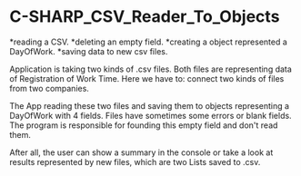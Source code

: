 # C-SHARP_CSV_Reader_To_Objects 

*reading a CSV.
*deleting an empty field.
*creating a object represented a DayOfWork.
*saving data to new csv files.

Application is taking two kinds of .csv files. 
Both files are representing data of Registration of Work Time.
Here we have to: connect two kinds of files from two companies.

The App reading these two files and saving them to objects representing a DayOfWork with 4 fields.
Files have sometimes some errors or blank fields. The program is responsible for founding this empty field and don't read them. 

After all, the user can show a summary in the console or take a look at results represented by new files, which are two Lists<DayOfWork> saved to .csv. 
